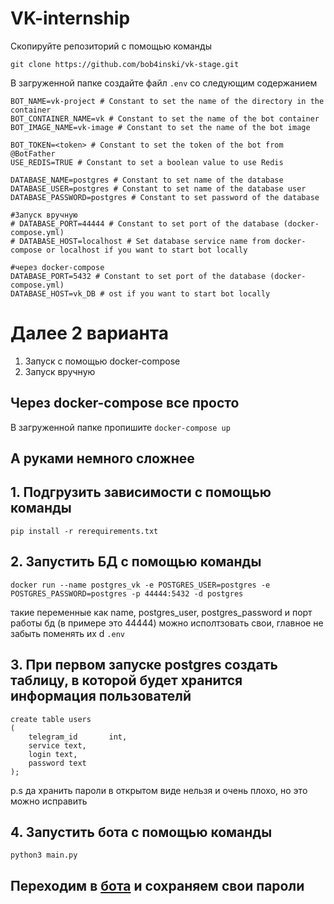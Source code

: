 # VK-internship
Скопируйте репозиторий с помощью команды
```
git clone https://github.com/bob4inski/vk-stage.git
```
В загруженной папке создайте файл `.env` со следующим содержанием 
```
BOT_NAME=vk-project # Constant to set the name of the directory in the container
BOT_CONTAINER_NAME=vk # Constant to set the name of the bot container
BOT_IMAGE_NAME=vk-image # Constant to set the name of the bot image

BOT_TOKEN=<token> # Constant to set the token of the bot from @BotFather
USE_REDIS=TRUE # Constant to set a boolean value to use Redis

DATABASE_NAME=postgres # Constant to set name of the database
DATABASE_USER=postgres # Constant to set name of the database user
DATABASE_PASSWORD=postgres # Constant to set password of the database

#Запуск вручную
# DATABASE_PORT=44444 # Constant to set port of the database (docker-compose.yml)
# DATABASE_HOST=localhost # Set database service name from docker-compose or localhost if you want to start bot locally

#через docker-compose 
DATABASE_PORT=5432 # Constant to set port of the database (docker-compose.yml)
DATABASE_HOST=vk_DB # ost if you want to start bot locally

```
# Далее 2 варианта 
1. Запуск с помощью docker-compose 
2. Запуск вручную

## Через docker-compose все просто

В загруженной папке пропишите ```docker-compose up``` 



## А руками немного сложнее

## 1. Подгрузить зависимости с помощью команды

```
pip install -r rerequirements.txt
```

## 2. Запустить БД с помощью команды  

```
docker run --name postgres_vk -e POSTGRES_USER=postgres -e POSTGRES_PASSWORD=postgres -p 44444:5432 -d postgres
```
такие переменные как name, postgres_user, postgres_password и порт работы бд (в примере это 44444) можно исполтзовать свои, главное не забыть поменять их d `.env`

## 3. При первом запуске postgres создать таблицу, в которой будет хранится информация пользователй 


```
create table users
(
    telegram_id       int,
  	service text,
  	login text,
  	password text
);
```
p.s да хранить пароли в открытом виде нельзя и очень плохо, но это можно исправить

## 4. Запустить бота с помощью команды

```
python3 main.py
```

##  Переходим в [бота](https://t.me/vk_stage_bot) и сохраняем свои пароли
